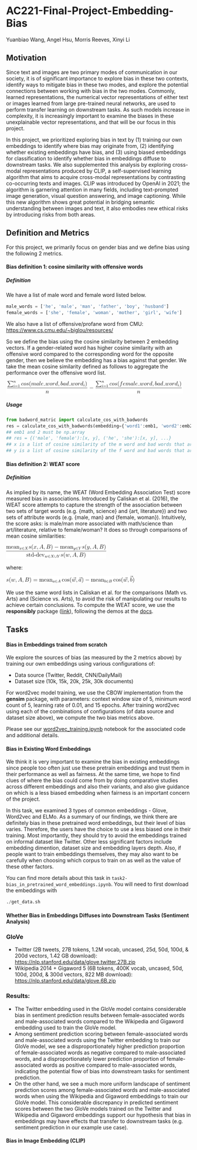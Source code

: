 # AC221-Final-Project-Embedding-Bias

Yuanbiao Wang, Angel Hsu, Morris Reeves, Xinyi Li




## Motivation

Since text and images are two primary modes of communication in our society, it is of significant importance to explore bias in these two contexts, identify ways to mitigate bias in these two modes, and explore the potential connections between working with bias in the two modes. Commonly, learned representations, the numerical vector representations of either text or images learned from large pre-trained neural networks, are used to perform transfer learning on downstream tasks. As such models increase in complexity, it is increasingly important to examine the biases in these unexplainable vector representations, and that will be our focus in this project.

In this project, we prioritized exploring bias in text by (1) training our own embeddings to identify where bias may originate from, (2) identifying whether existing embeddings have bias, and (3) using biased embeddings for classification to identify whether bias in embeddings diffuse to downstream tasks. We also supplemented this analysis by exploring cross-modal representations produced by CLIP, a self-supervised learning algorithm that aims to acquire cross-modal representations by contrasting co-occurring texts and images. CLIP was introduced by OpenAI in 2021; the algorithm is garnering attention in many fields, including text-prompted image generation, visual question answering, and image captioning. While this new algorithm shows great potential in bridging semantic understanding between images and text, it also embodies new ethical risks by introducing risks from both areas.




## Definition and Metrics

For this project, we primarily focus on gender bias and we define bias using the following 2 metrics.

#### Bias definition 1: cosine similarity with offensive words
##### Definition
We have a list of male word and female word listed below.
```python
male_words = ['he', 'male', 'man', 'father', 'boy', 'husband']
female_words = ['she', 'female', 'woman', 'mother', 'girl', 'wife']
```
We also have a list of offensive/profane word from CMU: https://www.cs.cmu.edu/~biglou/resources/

So we define the bias using the cosine similarity between 2 embedding vectors. If a gender-related word has higher cosine similarity with an offensive word compared to the corresponding word for the opposite gender, then we believe the embedding has a bias against that gender. We take the mean cosine similarity defined as follows to aggregate the performance over the offensive word list.

![badwords_definition](/images/badwords_definition.png)

##### Usage 

```python
from badword_matric import calculate_cos_with_badwords
res = calculate_cos_with_badwords(embedding={'word1':emb1, 'word2':emb2, ...})
## emb1 and 2 must be np.array
## res = {('male', 'female'):[x, y], ('he', 'she'):[x, y], ...}
## x is a list of cosine similarity of the m word and bad words that are in embedding
## y is a list of cosine similarity of the f word and bad words that are in embedding
```

#### Bias definition 2: WEAT score
##### Definition
As implied by its name, the WEAT (Word Embedding Association Test) score measured bias in associations. Introduced by Caliskan et al. (2016), the WEAT score attempts to capture the strength of the association between two sets of target words (e.g. {math, science} and {art, literature}) and two sets of attribute words (e.g. {male, man} and {female, woman}). Intuitively, the score asks: is male/man more associated with math/science than art/literature, relative to female/woman? It does so through comparisons of mean cosine similarities:

![weat_def1](/images/weat_definition_1.png)

where:

![weat_def2](/images/weat_definition_2.png)

We use the same word lists in Caliskan et al. for the comparisons (Math vs. Arts) and (Science vs. Arts), to avoid the risk of manipulating our results to achieve certain conclusions. To compute the WEAT score, we use the **responsibly** package ([link](https://github.com/ResponsiblyAI/responsibly)), following the demos at the [docs](https://docs.responsibly.ai/notebooks/demo-word-embedding-bias.html).

## Tasks

#### Bias in Embeddings trained from scratch

We explore the sources of bias (as measured by the 2 metrics above) by training our own embeddings using various configurations of:

* Data source (Twitter, Reddit, CNN/DailyMail)
* Dataset size (10k, 15k, 20k, 25k, 30k documents)

For word2vec model training, we use the CBOW implementation from the **gensim** package, with parameters: context window size of 5, minimum word count of 5, learning rate of 0.01, and 15 epochs. After training word2vec using each of the combinations of configurations (of data source and dataset size above), we compute the two bias metrics above. 

Please see our [word2vec_training.ipynb](https://github.com/CindyLi-Ayi/AC221-Final-Project-Embedding-Bias/blob/main/word2vec_training.ipynb) notebook for the associated code and additional details.

#### Bias in Existing Word Embeddings

We think it is very important to examine the bias in existing embeddings since people too often just use these pretrain embeddings and trust them in their performance as well as fairness. At the same time, we hope to find clues of where the bias could come from by doing comparative studies across different embeddings and also their variants, and also give guidance on which is a less biased embedding when fairness is an important concern of the project. 

In this task, we examined 3 types of common embeddings - Glove, Word2vec and ELMo. As a summary of our findings, we think there are definitely bias in these pretrained word embeddings, but their level of bias varies. Therefore, the users have the choice to use a less biased one in their training. Most importantly, they should try to avoid the embeddings trained on informal dataset like Twitter. Other less significant factors include embedding dimention, dataset size and embedding layers depth. Also, if people want to train embeddings themselves, they may also want to be carefully when choosing which corpus to train on as well as the value of these other factors.

You can find more details about this task in `task2-bias_in_pretrained_word_embeddings.ipynb`. You will need to first download the embeddings with

```python
./get_data.sh
```



#### Whether Bias in Embeddings Diffuses into Downstream Tasks (Sentiment Analysis)

### GloVe

*   Twitter (2B tweets, 27B tokens, 1.2M vocab, uncased, 25d, 50d, 100d, & 200d vectors, 1.42 GB download):
https://nlp.stanford.edu/data/glove.twitter.27B.zip
*   Wikipedia 2014 + Gigaword 5 (6B tokens, 400K vocab, uncased, 50d, 100d, 200d, & 300d vectors, 822 MB download): https://nlp.stanford.edu/data/glove.6B.zip

### Results:
* The Twitter embedding used in the GloVe model contains considerable bias in sentiment prediction results between female-associated words and male-associated words compared to the Wikipedia and Gigaword embedding used to train the GloVe model.
* Among sentiment prediction scoring between female-associated words and male-associated words using the Twitter embedding to train our GloVe model, we see a disproportionately higher prediction proportion of female-associated words as negative compared to male-associated words, and a disproportionately lower prediction proportion of female-associated words as positive compared to male-associated words, indicating the potential flow of bias into downstream tasks for sentiment prediction. 
* On the other hand, we see a much more uniform landscape of sentiment prediction scores among female-associated words and male-associated words when using the Wikipedia and Gigaword embeddings to train our GloVe model. This considerable discrepancy in predicted sentiment scores between the two GloVe models trained on the Twitter and Wikipedia and Gigaword embeddings support our hypothesis that bias in embeddings may have effects that transfer to downstream tasks (e.g. sentiment prediction in our example use case).

#### Bias in Image Embedding (CLIP)

